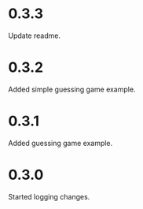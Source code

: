 # 0.3.3
Update readme.

# 0.3.2
Added simple guessing game example.

# 0.3.1
Added guessing game example.

# 0.3.0
Started logging changes.